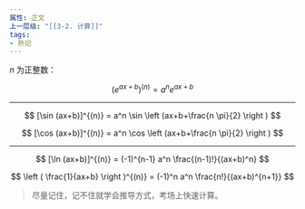 ```yaml
---
属性: 正文
上一层级: "[[3-2. 计算]]"
tags:
- 熟记
--- 
```


$n$ 为正整数：

$$
(e^{ax+b})^{(n)} = a^n e^{ax+b}
$$

***

$$
[\sin (ax+b)]^{(n)} = a^n \sin \left (ax+b+\frac{n \pi}{2} \right )
$$

$$
[\cos (ax+b)]^{(n)} = a^n \cos \left (ax+b+\frac{n \pi}{2} \right )
$$

***

$$
[\ln (ax+b)]^{(n)} = (-1)^{n-1} a^n \frac{(n-1)!}{(ax+b)^n}
$$

$$
\left ( \frac{1}{ax+b} \right )^{(n)} = (-1)^n a^n \frac{n!}{(ax+b)^{n+1}}
$$

> 尽量记住，记不住就学会推导方式，考场上快速计算。